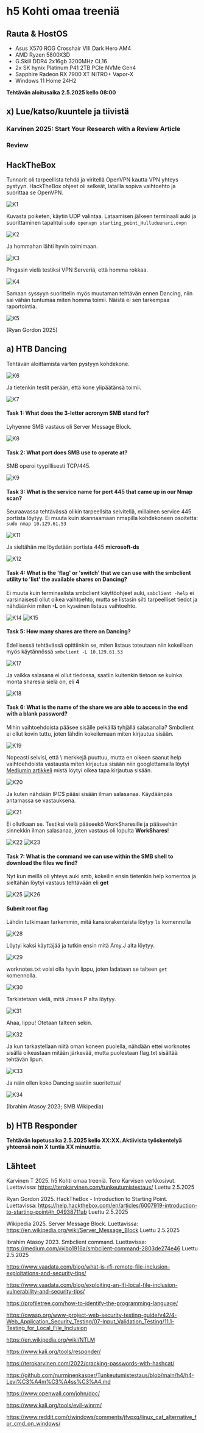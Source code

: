 # h5 Kohti omaa treeniä

## Rauta & HostOS

- Asus X570 ROG Crosshair VIII Dark Hero AM4
- AMD Ryzen 5800X3D
- G.Skill DDR4 2x16gb 3200MHz CL16
- 2x SK hynix Platinum P41 2TB PCIe NVMe Gen4
- Sapphire Radeon RX 7900 XT NITRO+ Vapor-X
- Windows 11 Home 24H2

**Tehtävän aloitusaika 2.5.2025 kello 08:00**

## x) Lue/katso/kuuntele ja tiivistä

### Karvinen 2025: Start Your Research with a Review Article

### Review

## HackTheBox
Tunnarit oli tarpeellista tehdä ja viritellä OpenVPN kautta VPN yhteys pystyyn. HackTheBox ohjeet oli selkeät, latailla sopiva vaihtoehto ja suorittaa se OpenVPN.

![K1](1.png)

Kuvasta poiketen, käytin UDP valintaa. Lataamisen jälkeen terminaali auki ja suorittaminen tapahtui `sudo openvpn starting_point_Hulluduunari.ovpn`

![K2](2.png)

Ja hommahan lähti hyvin toimimaan.

![K3](3.png)

Pingasin vielä testiksi VPN Serveriä, että homma rokkaa.

![K4](4.png)

Samaan syssyyn suorittelin myös muutaman tehtävän ennen Dancing, niin sai vähän tuntumaa miten homma toimii. Näistä ei sen tarkempaa raportointia.

![K5](5.png)

(Ryan Gordon 2025)
## a) HTB Dancing
Tehtävän aloittamista varten pystyyn kohdekone.

![K6](6.png)

Ja tietenkin testit perään, että kone ylipäätänsä toimii.

![K7](7.png)

#### Task 1: What does the 3-letter acronym SMB stand for?

Lyhyenne SMB vastaus oli Server Message Block.

![K8](8.png)

#### Task 2: What port does SMB use to operate at?

SMB operoi tyypillisesti TCP/445.

![K9](9.png)

#### Task 3: What is the service name for port 445 that came up in our Nmap scan?

Seuraavassa tehtävässä olikin tarpeellsita selvitellä, millainen service 445 portista löytyy. Ei muuta kuin skannaamaan nmapilla kohdekoneen osoitetta: `sudo nmap 10.129.61.53`

![K11](11.png)

Ja sieltähän me löydetään portista 445 **microsoft-ds**

![K12](12.png)

#### Task 4: What is the 'flag' or 'switch' that we can use with the smbclient utility to 'list' the available shares on Dancing?

Ei muuta kuin terminaalista smbclient käyttöohjeet auki, `smbclient -help` ei varsinaisesti ollut oikea vaihtoehto, mutta se listasin silti tarpeelliset tiedot ja nähdäänkin miten **-L** on kyseinen listaus vaihtoehto.

![K14](14.png)
![K15](15.png)

#### Task 5: How many shares are there on Dancing?

Edellisessä tehtävässä opittiinkin se, miten listaus toteutaan niin kokeillaan myös käytännössä `smbclient -L 10.129.61.53`

![K17](17.png)

Ja vaikka salasana ei ollut tiedossa, saatiin kuitenkin tietoon se kuinka monta sharesia sielä on, eli **4**

![K18](18.png)

#### Task 6: What is the name of the share we are able to access in the end with a blank password? 

Mihin vaihtoehdoista pääsee sisälle pelkällä tyhjällä salasanalla? Smbclient ei ollut kovin tuttu, joten lähdin kokeilemaan miten kirjautua sisään.

![K19](19.png)

Nopeasti selvisi, että \ merkkejä puuttuu, mutta en oikeen saanut help vaihtoehdoista vastausta miten kirjautua sisään niin googlettamalla löytyi [Mediumin artikkeli](https://medium.com/@ibo1916a/smbclient-command-2803de274e46) mistä löytyi oikea tapa kirjautua sisään.

![K20](20.png)

Ja kuten nähdään IPC$ pääsi sisään ilman salasanaa. Käydäänpäs antamassa se vastauksena.

![K21](21.png)

Ei ollutkaan se. Testiksi vielä pääseekö WorkSharesille ja pääseehän sinnekkin ilman salasanaa, joten vastaus oli lopulta **WorkShares**!

![K22](22.png)
![K23](23.png)

#### Task 7: What is the command we can use within the SMB shell to download the files we find? 

Nyt kun meillä oli yhteys auki smb, kokeilin ensin tietenkin help komentoa ja sieltähän löytyi vastaus tehtävään eli **get**

![K25](25.png)
![K26](26.png)

#### Submit root flag

Lähdin tutkimaan tarkemmin, mitä kansiorakenteista löytyy `ls` komennolla

![K28](28.png)

Löytyi kaksi käyttäjää ja tutkin ensin mitä Amy.J alta löytyy.

![K29](29.png)

worknotes.txt voisi olla hyvin lippu, joten ladataan se talteen `get` komennolla.

![K30](30.png)

Tarkistetaan vielä, mitä Jmaes.P alta löytyy.

![K31](31.png)

Ahaa, lippu! Otetaan talteen sekin.

![K32](32.png)

Ja kun tarkastellaan niitä oman koneen puolella, nähdään ettei worknotes sisällä oikeastaan mitään järkevää, mutta puolestaan flag.txt sisältää tehtävän lipun.

![K33](33.png)

Ja näin ollen koko Dancing saatiin suoritettua!

![K34](34.png)

(Ibrahim Atasoy 2023; SMB Wikipedia)
## b) HTB Responder

**Tehtävän lopetusaika 2.5.2025 kello XX:XX. Aktiivista työskentelyä yhteensä noin X tuntia XX minuuttia.**

## Lähteet
Karvinen T 2025. h5 Kohti omaa treeniä. Tero Karvisen verkkosivut. Luettavissa: https://terokarvinen.com/tunkeutumistestaus/ Luettu 2.5.2025

Ryan Gordon 2025. HackTheBox - Introduction to Starting Point. Luettavissa: https://help.hackthebox.com/en/articles/6007919-introduction-to-starting-point#h_04938711ab Luettu 2.5.2025

Wikipedia 2025. Server Message Block. Luettavissa: https://en.wikipedia.org/wiki/Server_Message_Block Luettu 2.5.2025

Ibrahim Atasoy 2023. Smbclient command. Luettavissa: https://medium.com/@ibo1916a/smbclient-command-2803de274e46 Luettu 2.5.2025

https://www.vaadata.com/blog/what-is-rfi-remote-file-inclusion-exploitations-and-security-tips/

https://www.vaadata.com/blog/exploiting-an-lfi-local-file-inclusion-vulnerability-and-security-tips/

https://profiletree.com/how-to-identify-the-programming-language/

https://owasp.org/www-project-web-security-testing-guide/v42/4-Web_Application_Security_Testing/07-Input_Validation_Testing/11.1-Testing_for_Local_File_Inclusion

https://en.wikipedia.org/wiki/NTLM

https://www.kali.org/tools/responder/

https://terokarvinen.com/2022/cracking-passwords-with-hashcat/

https://github.com/nurminenkasper/Tunkeutumistestaus/blob/main/h4/h4-Levi%C3%A4m%C3%A4ss%C3%A4.md

https://www.openwall.com/john/doc/

https://www.kali.org/tools/evil-winrm/

https://www.reddit.com/r/windows/comments/jfvpxq/linux_cat_alternative_for_cmd_on_windows/


